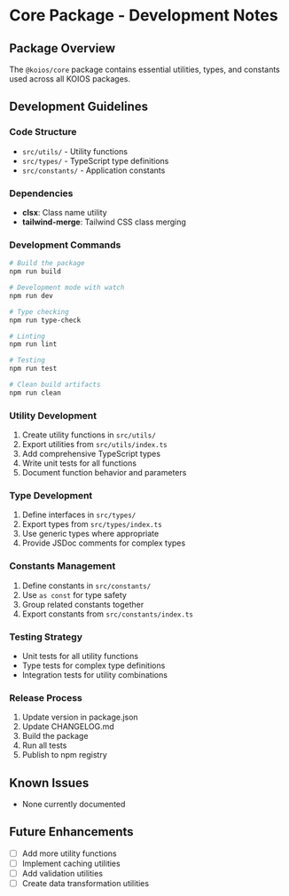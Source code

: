 # Core Package - Development Notes

## Package Overview
The `@koios/core` package contains essential utilities, types, and constants used across all KOIOS packages.

## Development Guidelines

### Code Structure
- `src/utils/` - Utility functions
- `src/types/` - TypeScript type definitions
- `src/constants/` - Application constants

### Dependencies
- **clsx**: Class name utility
- **tailwind-merge**: Tailwind CSS class merging

### Development Commands
```bash
# Build the package
npm run build

# Development mode with watch
npm run dev

# Type checking
npm run type-check

# Linting
npm run lint

# Testing
npm run test

# Clean build artifacts
npm run clean
```

### Utility Development
1. Create utility functions in `src/utils/`
2. Export utilities from `src/utils/index.ts`
3. Add comprehensive TypeScript types
4. Write unit tests for all functions
5. Document function behavior and parameters

### Type Development
1. Define interfaces in `src/types/`
2. Export types from `src/types/index.ts`
3. Use generic types where appropriate
4. Provide JSDoc comments for complex types

### Constants Management
1. Define constants in `src/constants/`
2. Use `as const` for type safety
3. Group related constants together
4. Export constants from `src/constants/index.ts`

### Testing Strategy
- Unit tests for all utility functions
- Type tests for complex type definitions
- Integration tests for utility combinations

### Release Process
1. Update version in package.json
2. Update CHANGELOG.md
3. Build the package
4. Run all tests
5. Publish to npm registry

## Known Issues
- None currently documented

## Future Enhancements
- [ ] Add more utility functions
- [ ] Implement caching utilities
- [ ] Add validation utilities
- [ ] Create data transformation utilities
